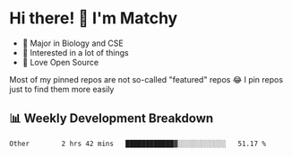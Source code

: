 # Hi there! 👋 I'm Matchy

- 🧬 Major in Biology and CSE
- 🎈 Interested in a lot of things
- 💜 Love Open Source

Most of my pinned repos are not so-called "featured" repos 😂 I pin repos just to find them more easily

## 📊 Weekly Development Breakdown

<!--START_SECTION:waka-->

```text
Other        2 hrs 42 mins   ████████████▓░░░░░░░░░░░░   51.17 %
```

<!--END_SECTION:waka-->
